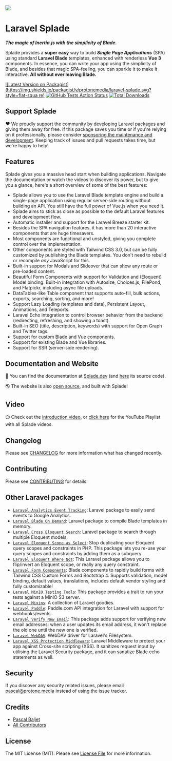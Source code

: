 <img src="https://raw.githubusercontent.com/protonemedia/laravel-splade/main/logo.svg" />

# Laravel Splade

***The magic of Inertia.js with the simplicity of Blade.***

Splade provides a **super easy** way to build ***Single Page Applications*** (SPA) using standard **Laravel Blade** templates, enhanced with renderless **Vue 3** components. In essence, you can write your app using the simplicity of Blade, and besides that magic SPA-feeling, you can sparkle it to make it interactive. **All without ever leaving Blade.**

[![Latest Version on Packagist](https://img.shields.io/packagist/v/protonemedia/laravel-splade.svg?style=flat-squa
re)](https://packagist.org/packages/protonemedia/laravel-splade)
[![GitHub Tests Action Status](https://img.shields.io/github/workflow/status/protonemedia/laravel-splade/run-tests?label=tests)](https://github.com/protonemedia/laravel-splade/actions?query=workflow%3Arun-tests+branch%3Amain)
[![Total Downloads](https://img.shields.io/packagist/dt/protonemedia/laravel-splade.svg?style=flat-square)](https://packagist.org/packages/protonemedia/laravel-splade)

## Support Splade

❤️ We proudly support the community by developing Laravel packages and giving them away for free. If this package saves you time or if you're relying on it professionally, please consider [sponsoring the maintenance and development](https://github.com/sponsors/pascalbaljet). Keeping track of issues and pull requests takes time, but we're happy to help!

## Features

Splade gives you a massive head start when building applications. Navigate the documentation or watch the videos to discover its power, but to give you a glance, here's a short overview of some of the best features:

* Splade allows you to use the Laravel Blade template engine and build a single-page application using regular server-side routing without building an API. You still have the full power of Vue.js when you need it.
* Splade aims to stick as close as possible to the default Laravel features and development flow.
* Automatic installer and support for the Laravel Breeze starter kit.
* Besides the SPA navigation features, it has more than 20 interactive components that are huge timesavers.
* Most components are functional and unstyled, giving you complete control over the implementation.
* Other components are styled with Tailwind CSS 3.0, but can be fully customized by publishing the Blade templates. You don't need to rebuild or recompile *any* JavaScript for this.
* Built-in support for Modals and Slideover that can show any route or pre-loaded content.
* Beautiful Form Components with support for Validation and (Eloquent) Model binding. Built-in integration with Autosize, Choices.js, FilePond, and Flatpickr, including async file uploads.
* DataTables-like Table component that supports auto-fill, bulk actions, exports, searching, sorting, and more!
* Support Lazy Loading (templates and data), Persistent Layout, Animations, and Teleports.
* Laravel Echo integration to control browser behavior from the backend (redirecting, refreshing, and showing a toast).
* Built-in SEO (title, description, keywords) with support for Open Graph and Twitter tags.
* Support for custom Blade and Vue components.
* Support for existing Blade and Vue libraries.
* Support for SSR (server-side rendering).

## Documentation and Website

📖 You can find the documentation at [Splade.dev](https://splade.dev/) (and [here](https://github.com/protonemedia/laravel-splade-docs) its source code).

🌎 The website is also [open source](https://github.com/protonemedia/splade.dev), and built with Splade!

## Video

📺 Check out the [introduction video](https://www.youtube.com/watch?v=9V9BUHtvwXI), or [click here](https://www.youtube.com/playlist?list=PLmEkRPCduet8MPP_gFm_ETJ0m74hvXZWl) for the YouTube Playlist with all Splade videos.

## Changelog

Please see [CHANGELOG](CHANGELOG.md) for more information what has changed recently.

## Contributing

Please see [CONTRIBUTING](CONTRIBUTING.md) for details.

## Other Laravel packages

* [`Laravel Analytics Event Tracking`](https://github.com/protonemedia/laravel-analytics-event-tracking): Laravel package to easily send events to Google Analytics.
* [`Laravel Blade On Demand`](https://github.com/protonemedia/laravel-blade-on-demand): Laravel package to compile Blade templates in memory.
* [`Laravel Cross Eloquent Search`](https://github.com/protonemedia/laravel-cross-eloquent-search): Laravel package to search through multiple Eloquent models.
* [`Laravel Eloquent Scope as Select`](https://github.com/protonemedia/laravel-eloquent-scope-as-select): Stop duplicating your Eloquent query scopes and constraints in PHP. This package lets you re-use your query scopes and constraints by adding them as a subquery.
* [`Laravel Eloquent Where Not`](https://github.com/protonemedia/laravel-eloquent-where-not): This Laravel package allows you to flip/invert an Eloquent scope, or really any query constraint.
* [`Laravel Form Components`](https://github.com/protonemedia/laravel-form-components): Blade components to rapidly build forms with Tailwind CSS Custom Forms and Bootstrap 4. Supports validation, model binding, default values, translations, includes default vendor styling and fully customizable!
* [`Laravel MinIO Testing Tools`](https://github.com/protonemedia/laravel-minio-testing-tools): This package provides a trait to run your tests against a MinIO S3 server.
* [`Laravel Mixins`](https://github.com/protonemedia/laravel-mixins): A collection of Laravel goodies.
* [`Laravel Paddle`](https://github.com/protonemedia/laravel-paddle): Paddle.com API integration for Laravel with support for webhooks/events.
* [`Laravel Verify New Email`](https://github.com/protonemedia/laravel-verify-new-email): This package adds support for verifying new email addresses: when a user updates its email address, it won't replace the old one until the new one is verified.
* [`Laravel WebDAV`](https://github.com/protonemedia/laravel-webdav): WebDAV driver for Laravel's Filesystem.
* [`Laravel XSS Protection Middleware`](https://github.com/protonemedia/laravel-xss-protection): Laravel Middleware to protect your app against Cross-site scripting (XSS). It sanitizes request input by utilising the Laravel Security package, and it can sanatize Blade echo statements as well.

## Security

If you discover any security related issues, please email pascal@protone.media instead of using the issue tracker.

## Credits

- [Pascal Baljet](https://github.com/protonemedia)
- [All Contributors](../../contributors)

## License

The MIT License (MIT). Please see [License File](LICENSE.md) for more information.
